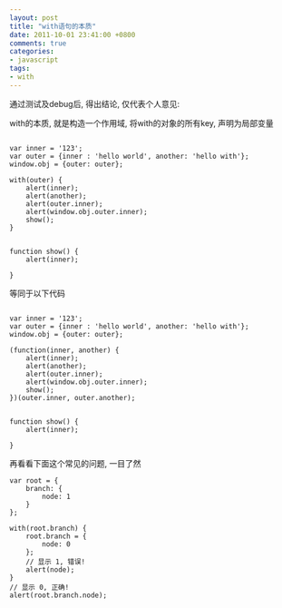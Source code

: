 ```yaml
---
layout: post
title: "with语句的本质"
date: 2011-10-01 23:41:00 +0800
comments: true
categories:
- javascript
tags:
- with
---
```


通过测试及debug后, 得出结论, 仅代表个人意见:

with的本质, 就是构造一个作用域, 将with的对象的所有key, 声明为局部变量


```

var inner = '123';
var outer = {inner : 'hello world', another: 'hello with'};
window.obj = {outer: outer};

with(outer) {
	alert(inner);
	alert(another);
	alert(outer.inner);
	alert(window.obj.outer.inner);
	show();
}


function show() {
	alert(inner);

}
```

等同于以下代码

```

var inner = '123';
var outer = {inner : 'hello world', another: 'hello with'};
window.obj = {outer: outer};

(function(inner, another) {
	alert(inner);
	alert(another);
	alert(outer.inner);
	alert(window.obj.outer.inner);
	show();
})(outer.inner, outer.another);


function show() {
	alert(inner);

}

```




再看看下面这个常见的问题, 一目了然

```
var root = { 
    branch: { 
        node: 1 
    } 
}; 

with(root.branch) { 
    root.branch = { 
        node: 0 
    }; 
    // 显示 1, 错误! 
    alert(node); 
} 
// 显示 0, 正确! 
alert(root.branch.node); 
```


